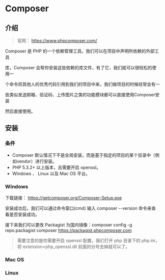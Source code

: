 # Composer

## 介绍

> 官网： https://www.phpcomposer.com/

Composer 是 PHP 的一个依赖管理工具。我们可以在项目中声明所依赖的外部工具

库，Composer 会帮你安装这些依赖的库文件，有了它，我们就可以很轻松的使用一

个命令将其他人的优秀代码引用到我们的项目中来，我们做项目的时候经常会有一

些类似发送邮箱、验证码、上传图片之类的功能模块都可以直接使用Composer安装

然后直接使用。

## 安装

### 条件

- Composer 默认情况下不是全局安装，而是基于指定的项目的某个目录中（例如vendor）进行安装。
- PHP 5.3.2+ 以上版本，且需要开启 openssl。 
- Windows 、 Linux 以及 Mac OS 平台。

### Windows

下载链接： https://getcomposer.org/Composer-Setup.exe

安装成功后，我们可以通过命令窗口(cmd) 输入 composer --version 命令来查看是否安装成功。

接下来我们可以更改 Packagist 为国内镜像：composer config -g repo.packagist composer https://packagist.phpcomposer.com 

> 需要注意的是你需要开启 openssl 配置，我们打开 php 目录下的 php.ini， 将 extension=php_openssl.dll 前面的分号去掉就可以了。

### Mac OS

### Linux